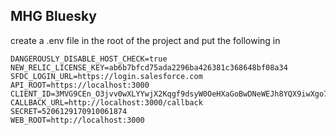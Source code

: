 ## MHG Bluesky

create a .env file in the root of the project and put the following in

```
DANGEROUSLY_DISABLE_HOST_CHECK=true
NEW_RELIC_LICENSE_KEY=ab6b7bfcd75ada2296ba426381c368648bf08a34
SFDC_LOGIN_URL=https://login.salesforce.com
API_ROOT=https://localhost:3000
CLIENT_ID=3MVG9CEn_O3jvv0wXLYYwjX2Kqgf9dsyW0OeHXaGoBwDNeWEJh8YQX9iwXgo7YUUY5GYXrfvoUr_uNwJ0sykd
CALLBACK_URL=http://localhost:3000/callback
SECRET=5206129170910061874
WEB_ROOT=http://localhost:3000
```